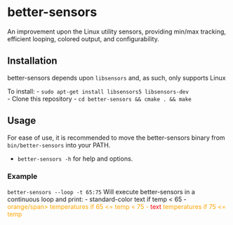 # better-sensors
An improvement upon the Linux utility sensors, providing min/max tracking, efficient looping, colored output, and configurability.

## Installation
  better-sensors depends upon `libsensors` and, as such, only supports Linux
  
  To install:
    - `sudo apt-get install libsensors5 libsensors-dev`  
    - Clone this repository
    - `cd better-sensors && cmake . && make`
    
## Usage
  For ease of use, it is recommended to move the better-sensors binary from `bin/better-sensors` into your PATH.
  - `better-sensors -h` for help and options. 
  
  ### Example
  `better-sensors --loop -t 65:75` 
   Will execute better-sensors in a continuous loop and print:
    - standard-color text if temp < 65
    - <span style="color:orange">orange/span> temperatures if 65 <= temp < 75
    - <span style="color:red"> text</span> temperatures if 75 <= temp
    
